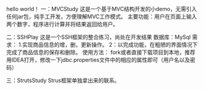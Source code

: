 hello world！
一：MVCStudy
这是一个基于MVC结构开发的小demo，无需引入任何jar包，纯手工开发，方便理解MVC工作模式。
主要功能：用户在页面上输入两个数字，程序进行计算并将结果返回给用户。

二：SSHPlay
这是一个SSH框架的整合练习，尚处在开发结果
数据库：MySql
需求：
1.实现商品信息的增，删，更新操作。
2：以完成功能，在粗陋的界面情况下完成了商品信息的保存和删除。
使用方法：
fork或者直接下载项目到本地，推荐用IDEA打开，修改一下jdbc.properties文件中的相应的属性即可（用户名以及密码）

三：StrutsStudy
Strus框架单独拿出来的联系。